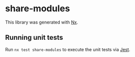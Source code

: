 # share-modules

This library was generated with [Nx](https://nx.dev).

## Running unit tests

Run `nx test share-modules` to execute the unit tests via [Jest](https://jestjs.io).
